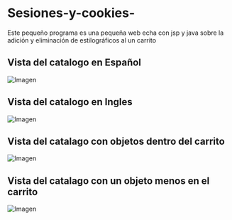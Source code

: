 # Sesiones-y-cookies-
Este pequeño programa es una pequeña web echa con jsp y java sobre la adición y eliminación de estilográficos al un carrito

## Vista del catalogo en **Español**  
![Imagen]([markdownSesionesCookies/img/catalogoes.png](https://github.com/Noe1410/Sesiones-y-cookies-/blob/main/markdonwSesionesCookies/img/cataloges.png))  


## Vista del catalogo en **Ingles**  
![Imagen]([markdownSesionesCookies/img/vistaIngles.png](https://github.com/Noe1410/Sesiones-y-cookies-/blob/main/markdonwSesionesCookies/img/vistaIngles.png))  


## Vista del catalago con objetos dentro del carrito  
![Imagen]([markdownSesionesCookies/img/catalogoconCarrito.png](https://github.com/Noe1410/Sesiones-y-cookies-/blob/main/markdonwSesionesCookies/img/catalagoconCarrito.png))  


## Vista del catalago con un objeto menos en el carrito  
![Imagen]([markdownSesionesCookies/img/elementoeliminado.png](https://github.com/Noe1410/Sesiones-y-cookies-/blob/main/markdonwSesionesCookies/img/elementoeliminado.png))
